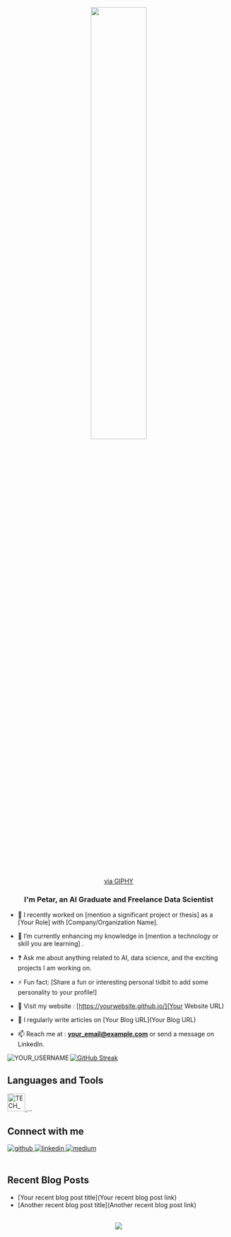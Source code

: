 <p align="center">
  <img src="https://media.giphy.com/media/7VzgMsB6FLCilwS30v/giphy.gif" width="50%" height="50%">
</p>
<p align="center">
  <a href="https://giphy.com/gifs/visuals-network-connectivity-7VzgMsB6FLCilwS30v">via GIPHY</a>
</p>

### <div align="center">I'm Petar, an AI Graduate and Freelance Data Scientist</div>  

- 🔭 I recently worked on [mention a significant project or thesis] as a [Your Role] with [Company/Organization Name].
  
- 🌱 I’m currently enhancing my knowledge in [mention a technology or skill you are learning] . 
  
- ❓ Ask me about anything related to AI, data science, and the exciting projects I am working on. 
  
- ⚡ Fun fact: [Share a fun or interesting personal tidbit to add some personality to your profile!]

- 💬 Visit my website : [https://yourwebsite.github.io/](Your Website URL)
  
- 📝 I regularly write articles on [Your Blog URL](Your Blog URL)

- 📫 Reach me at : **your_email@example.com** or send a message on LinkedIn.

<p>
<img align="left" src="https://github-readme-stats.vercel.app/api?username=YOUR_USERNAME&show_icons=true&theme=radical" alt="YOUR_USERNAME" />

[![GitHub Streak](http://github-readme-streak-stats.herokuapp.com?user=YOUR_USERNAME&theme=dark&hide_border=true&date_format=M%20j%5B%2C%20Y%5D)](https://git.io/streak-stats) 
</p>

## Languages and Tools
<p align="left"> 
<!-- Add or remove technologies as per your profile -->
<a href="TECH_URL" target="_blank"> 
<img src="TECH_ICON_URL" alt="TECH_NAME" width="40" height="40"/> 
</a> 
... 
</p>

## Connect with me  
<div align="left">
<a href="https://github.com/YOUR_USERNAME" target="_blank">
<img src=https://img.shields.io/badge/github-%2324292e.svg?&style=for-the-badge&logo=github&logoColor=white alt=github style="margin-bottom: 5px;" />
</a>
<a href="https://linkedin.com/in/YOUR_LINKEDIN_PROFILE" target="_blank">
<img src=https://img.shields.io/badge/linkedin-%231E77B5.svg?&style=for-the-badge&logo=linkedin&logoColor=white alt=linkedin style="margin-bottom: 5px;" />
</a>
<a href="https://medium.com/@YOUR_MEDIUM_USERNAME" target="_blank">
<img src=https://img.shields.io/badge/medium-%23292929.svg?&style=for-the-badge&logo=medium&logoColor=white alt=medium style="margin-bottom: 5px;" />
</a>  
</div>   

<br/>  

## Recent Blog Posts  
<!-- BLOG-POST-LIST:START -->
- [Your recent blog post title](Your recent blog post link)
- [Another recent blog post title](Another recent blog post link)
<!-- BLOG-POST-LIST:END -->  

<br/>  

<div align="center">
<img src="https://komarev.com/ghpvc/?username=YOUR_USERNAME&&style=flat-square" align="center" />
</div>  

<br/>  
